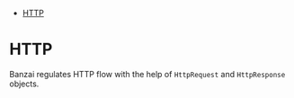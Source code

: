 - [HTTP](#http)
# HTTP
Banzai regulates HTTP flow with the help of `HttpRequest` and `HttpResponse` objects. 


